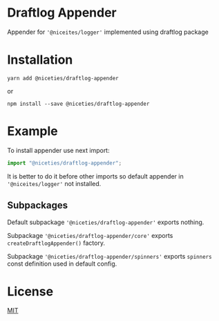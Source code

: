 # Draftlog Appender

Appender for `'@niceites/logger'` implemented using draftlog package

# Installation

```
yarn add @niceties/draftlog-appender
```

or

```
npm install --save @niceties/draftlog-appender
```

# Example

To install appender use next import:

```javascript
import "@niceties/draftlog-appender";
```

It is better to do it before other imports so default appender in `'@niceites/logger'` not installed.

## Subpackages

Default subpackage `'@niceties/draftlog-appender'` exports nothing.

Subpackage `'@niceties/draftlog-appender/core'` exports `createDraftlogAppender()` factory.

Subpackage `'@niceties/draftlog-appender/spinners'` exports `spinners` const definition used in default config.

# License

[MIT](./LICENCE)